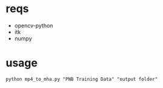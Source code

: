 # reqs

- opencv-python
- itk
- numpy

# usage

```
python mp4_to_mha.py "PNB Training Data" "output folder"
```

